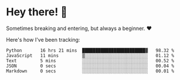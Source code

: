 # Hey there! 👋
Sometimes breaking and entering, but always a beginner. ❤️

Here's how I've been tracking:
<!--START_SECTION:waka-->

```text
Python       16 hrs 21 mins  ████████████████████████▓   98.32 %
JavaScript   11 mins         ▒░░░░░░░░░░░░░░░░░░░░░░░░   01.12 %
Text         5 mins          ░░░░░░░░░░░░░░░░░░░░░░░░░   00.52 %
JSON         0 secs          ░░░░░░░░░░░░░░░░░░░░░░░░░   00.04 %
Markdown     0 secs          ░░░░░░░░░░░░░░░░░░░░░░░░░   00.01 %
```

<!--END_SECTION:waka-->

